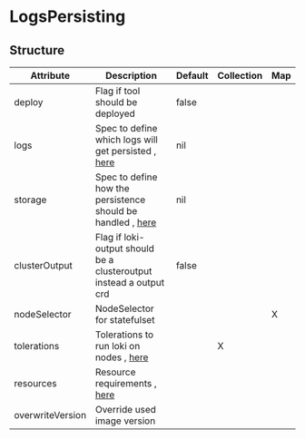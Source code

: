 # LogsPersisting 
 

## Structure 
 

| Attribute        | Description                                                                         | Default | Collection | Map  |
| ---------------- | ----------------------------------------------------------------------------------- | ------- | ---------- | ---  |
| deploy           | Flag if tool should be deployed                                                     |  false  |            |      |
| logs             | Spec to define which logs will get persisted , [here](Logs/Logs.md)                 |  nil    |            |      |
| storage          | Spec to define how the persistence should be handled , [here](storage/Spec/Spec.md) |  nil    |            |      |
| clusterOutput    | Flag if loki-output should be a clusteroutput instead a output crd                  |  false  |            |      |
| nodeSelector     | NodeSelector for statefulset                                                        |         |            | X    |
| tolerations      | Tolerations to run loki on nodes , [here](k8s/Tolerations/Tolerations.md)           |         | X          |      |
| resources        | Resource requirements , [here](k8s/Resources/Resources.md)                          |         |            |      |
| overwriteVersion | Override used image version                                                         |         |            |      |
